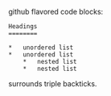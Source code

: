 github flavored code blocks:

```
Headings
========

*   unordered list
*   unordered list
    *   nested list
    *   nested list
```

surrounds triple backticks.

